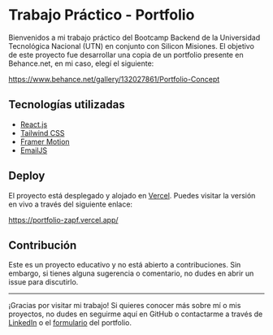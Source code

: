 # Trabajo Práctico - Portfolio

Bienvenidos a mi trabajo práctico del Bootcamp Backend de la Universidad Tecnológica Nacional (UTN) en conjunto con Silicon Misiones. El objetivo de este proyecto fue desarrollar una copia de un portfolio presente en Behance.net, en mi caso, elegí el siguiente:

https://www.behance.net/gallery/132027861/Portfolio-Concept

## Tecnologías utilizadas

- [React.js](https://vercel.com/)
- [Tailwind CSS](https://tailwindcss.com/)
- [Framer Motion](https://www.framer.com/motion/)
- [EmailJS](https://www.emailjs.com/)

## Deploy

El proyecto está desplegado y alojado en [Vercel](https://vercel.com/). Puedes visitar la versión en vivo a través del siguiente enlace:

https://portfolio-zapf.vercel.app/

## Contribución

Este es un proyecto educativo y no está abierto a contribuciones. Sin embargo, si tienes alguna sugerencia o comentario, no dudes en abrir un issue para discutirlo.

- - -

¡Gracias por visitar mi trabajo! Si quieres conocer más sobre mí o mis proyectos, no dudes en seguirme aquí en GitHub o contactarme a través de [LinkedIn](https://www.linkedin.com/in/zapf) o el [formulario](https://portfolio-zapf.vercel.app/contact) del portfolio.